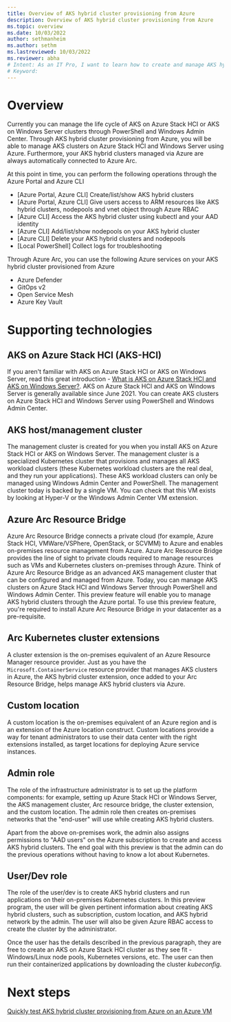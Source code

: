 ```yaml
---
title: Overview of AKS hybrid cluster provisioning from Azure
description: Overview of AKS hybrid cluster provisioning from Azure
ms.topic: overview
ms.date: 10/03/2022
author: sethmanheim
ms.author: sethm 
ms.lastreviewed: 10/03/2022
ms.reviewer: abha
# Intent: As an IT Pro, I want to learn how to create and manage AKS hybrid clusters on-premises from Azure
# Keyword: 
---
```


# Overview
Currently you can manage the life cycle of AKS on Azure Stack HCI or AKS on Windows Server clusters through PowerShell and Windows Admin Center. Through AKS hybrid cluster provisioning from Azure, you will be able to manage AKS clusters on Azure Stack HCI and Windows Server using Azure. Furthermore, your AKS hybrid clusters managed via Azure are always automatically connected to Azure Arc.

At this point in time, you can perform the following operations through the Azure Portal and Azure CLI

- [Azure Portal, Azure CLI] Create/list/show AKS hybrid clusters
- [Azure Portal, Azure CLI] Give users access to ARM resources like AKS hybrid clusters, nodepools and vnet object through Azure RBAC
- [Azure CLI] Access the AKS hybrid cluster using kubectl and your AAD identity
- [Azure CLI] Add/list/show nodepools on your AKS hybrid cluster
- [Azure CLI] Delete your AKS hybrid clusters and nodepools 
- [Local PowerShell] Collect logs for troubleshooting

Through Azure Arc, you can use the following Azure services on your AKS hybrid cluster provisioned from Azure
- Azure Defender
- GitOps v2
- Open Service Mesh
- Azure Key Vault

# Supporting technologies

## AKS on Azure Stack HCI (AKS-HCI)
If you aren't familiar with AKS on Azure Stack HCI or AKS on Windows Server, read this great introduction - [What is AKS on Azure Stack HCI and AKS on Windows Server?](https://docs.microsoft.com/azure-stack/aks-hci/overview). AKS on Azure Stack HCI and AKS on Windows Server is generally available since June 2021. You can create AKS clusters on Azure Stack HCI and Windows Server using PowerShell and Windows Admin Center. 

## AKS host/management cluster
The management cluster is created for you when you install AKS on Azure Stack HCI or AKS on Windows Server. The management cluster is a specialized Kubernetes cluster that provisions and manages all AKS workload clusters (these Kubernetes workload clusters are the real deal, and they run your applications). These AKS workload clusters can only be managed using Windows Admin Center and PowerShell. The management cluster today is backed by a single VM. You can check that this VM exists by looking at Hyper-V or the Windows Admin Center VM extension.

## Azure Arc Resource Bridge
Azure Arc Resource Bridge connects a private cloud (for example, Azure Stack HCI, VMWare/VSPhere, OpenStack, or SCVMM) to Azure and enables on-premises resource management from Azure. Azure Arc Resource Bridge provides the line of sight to private clouds required to manage resources such as VMs and Kubernetes clusters on-premises through Azure. Think of Azure Arc Resource Bridge as an advanced AKS management cluster that can be configured and managed from Azure.
Today, you can manage AKS clusters on Azure Stack HCI and Windows Server through PowerShell and Windows Admin Center. This preview feature will enable you to manage AKS hybrid clusters through the Azure portal. To use this preview feature, you're required to install Azure Arc Resource Bridge in your datacenter as a pre-requisite.

## Arc Kubernetes cluster extensions 
A cluster extension is the on-premises equivalent of an Azure Resource Manager resource provider. Just as you have the `Microsoft.ContainerService` resource provider that manages AKS clusters in Azure, the AKS hybrid cluster extension, once added to your Arc Resource Bridge, helps manage AKS hybrid clusters via Azure.

## Custom location
A custom location is the on-premises equivalent of an Azure region and is an extension of the Azure location construct. Custom locations provide a way for tenant administrators to use their data center with the right extensions installed, as target locations for deploying Azure service instances.

## Admin role
The role of the infrastructure administrator is to set up the platform components: for example, setting up Azure Stack HCI or Windows Server, the AKS management cluster, Arc resource bridge, the cluster extension, and the custom location. The admin role then creates on-premises networks that the "end-user" will use while creating AKS hybrid clusters. 

Apart from the above on-premises work, the admin also assigns permissions to "AAD users" on the Azure subscription to create and access AKS hybrid clusters. 
The end goal with this preview is that the admin can do the previous operations without having to know a lot about Kubernetes.

## User/Dev role
The role of the user/dev is to create AKS hybrid clusters and run applications on their on-premises Kubernetes clusters. In this preview program, the user will be given pertinent information about creating AKS hybrid clusters, such as subscription, custom location, and AKS hybrid network by the admin. The user will also be given Azure RBAC access to create the cluster by the administrator.

Once the user has the details described in the previous paragraph, they are free to create an AKS on Azure Stack HCI cluster as they see fit - Windows/Linux node pools, Kubernetes versions, etc. The user can then run their containerized applications by downloading the cluster *kubeconfig*.

# Next steps
[Quickly test AKS hybrid cluster provisioning from Azure on an Azure VM](aks-hybrid-preview-azure-vm.md)
